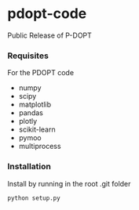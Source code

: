 # pdopt-code
Public Release of P-DOPT

### Requisites
For the PDOPT code
- numpy
- scipy
- matplotlib
- pandas
- plotly
- scikit-learn
- pymoo
- multiprocess

### Installation
Install by running in the root .git folder

```
python setup.py
```
